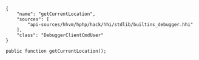 ``` yamlmeta
{
    "name": "getCurrentLocation",
    "sources": [
        "api-sources/hhvm/hphp/hack/hhi/stdlib/builtins_debugger.hhi"
    ],
    "class": "DebuggerClientCmdUser"
}
```




``` Hack
public function getCurrentLocation();
```
<!-- HHAPIDOC -->
